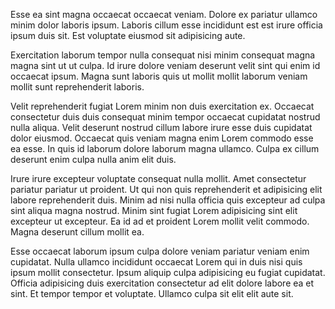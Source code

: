 <!--
description: blog article
template: article.html
appendToTarget: true
title: The Power of Three
subtitle: HTML, JavaScript and CSS
image: media/html_css_js.png
category:
  - Trio
  - Web Development
  - JavaScript
  - HTML
  - CSS
-->
<!-- end -->
Esse ea sint magna occaecat occaecat veniam. Dolore ex pariatur ullamco minim dolor laboris ipsum. Laboris cillum esse incididunt est est irure officia ipsum duis sit. Est voluptate eiusmod sit adipisicing aute.

Exercitation laborum tempor nulla consequat nisi minim consequat magna magna sint ut ut culpa. Id irure dolore veniam deserunt velit sint qui enim id occaecat ipsum. Magna sunt laboris quis ut mollit mollit laborum veniam mollit sunt reprehenderit laboris.

Velit reprehenderit fugiat Lorem minim non duis exercitation ex. Occaecat consectetur duis duis consequat minim tempor occaecat cupidatat nostrud nulla aliqua. Velit deserunt nostrud cillum labore irure esse duis cupidatat dolor eiusmod. Occaecat quis veniam magna enim Lorem commodo esse ea esse. In quis id laborum dolore laborum magna ullamco. Culpa ex cillum deserunt enim culpa nulla anim elit duis.

Irure irure excepteur voluptate consequat nulla mollit. Amet consectetur pariatur pariatur ut proident. Ut qui non quis reprehenderit et adipisicing elit labore reprehenderit duis. Minim ad nisi nulla officia quis excepteur ad culpa sint aliqua magna nostrud. Minim sint fugiat Lorem adipisicing sint elit excepteur ut excepteur. Ea id ad et proident Lorem mollit velit commodo. Magna deserunt cillum mollit ea.

Esse occaecat laborum ipsum culpa dolore veniam pariatur veniam enim cupidatat. Nulla ullamco incididunt occaecat Lorem qui in duis nisi quis ipsum mollit consectetur. Ipsum aliquip culpa adipisicing eu fugiat cupidatat. Officia adipisicing duis exercitation consectetur ad elit dolore labore ea et sint. Et tempor tempor et voluptate. Ullamco culpa sit elit elit aute sit.